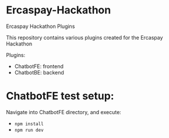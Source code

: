# Ercaspay-Hackathon

Ercaspay Hackathon Plugins

This repository contains various plugins created for the Ercaspay Hackathon

Plugins:

- ChatbotFE: frontend
- ChatbotBE: backend

# ChatbotFE test setup:

Navigate into ChatbotFE directory, and execute:

- `npm install`
- `npm run dev`
